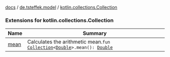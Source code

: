 [docs](../../index.md) / [de.tsteffek.model](../index.md) / [kotlin.collections.Collection](./index.md)

### Extensions for kotlin.collections.Collection

| Name | Summary |
|---|---|
| [mean](mean.md) | Calculates the arithmetic mean.`fun `[`Collection`](https://kotlinlang.org/api/latest/jvm/stdlib/kotlin.collections/-collection/index.html)`<`[`Double`](https://kotlinlang.org/api/latest/jvm/stdlib/kotlin/-double/index.html)`>.mean(): `[`Double`](https://kotlinlang.org/api/latest/jvm/stdlib/kotlin/-double/index.html) |
